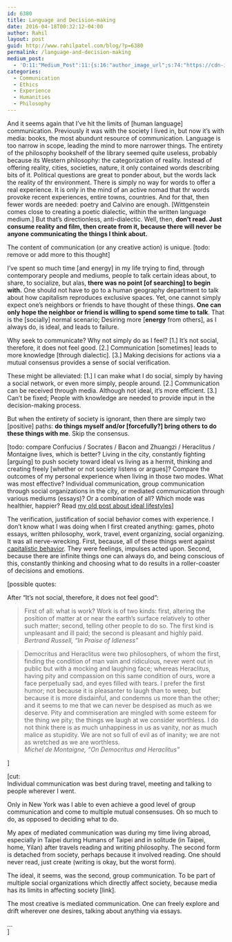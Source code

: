 ```yaml
---
id: 6380
title: Language and Decision-making
date: 2016-04-18T00:32:12-04:00
author: Rahil
layout: post
guid: http://www.rahilpatel.com/blog/?p=6380
permalink: /language-and-decision-making
medium_post:
  - 'O:11:"Medium_Post":11:{s:16:"author_image_url";s:74:"https://cdn-images-1.medium.com/fit/c/200/200/1*dmbNkD5D-u45r44go_cf0g.png";s:10:"author_url";s:28:"https://medium.com/@rahil627";s:11:"byline_name";N;s:12:"byline_email";N;s:10:"cross_link";s:2:"no";s:2:"id";s:12:"21c186f69280";s:21:"follower_notification";s:3:"yes";s:7:"license";s:19:"all-rights-reserved";s:14:"publication_id";s:2:"-1";s:6:"status";s:6:"public";s:3:"url";s:70:"https://medium.com/@rahil627/language-and-decision-making-21c186f69280";}'
categories:
  - Communication
  - Ethics
  - Experience
  - Humanities
  - Philosophy
---
```

And it seems again that I’ve hit the limits of [human language] communication. Previously it was with the society I lived in, but now it’s with media: books, the most abundunt resource of communication. Language is too narrow in scope, leading the mind to more narrower things. The entirety of the philosophy bookshelf of the library seemed quite useless, probably because its Western philosophy: the categorization of reality. Instead of offering reality, cities, societies, nature, it only contained words describing bits of it. Political questions are great to ponder about, but the words lack the reality of thr environment. There is simply no way for words to offer a real experience. It is only in the mind of an active nomad that thr words provoke recent experiences, entire towns, countries. And for that, then fewer words are needed: poetry and Calvino are enough. [Wittgenstein comes close to creating a poetic dialectic, within the written language medium.] But that’s directionless, anti-dialectic. Well, then, **don’t read. Just consume reality and film, then create from it, because there will never be anyone communicating the things I think about.**

The content of communication (or any creative action) is unique. [todo: remove or add more to this thought]

I&#8217;ve spent so much time [and energy] in my life trying to find, through contemporary people and mediums, people to talk certain ideas about, to share, to socialize, but alas, **there was no point [of searching] to begin with.** One should not have to go to a human geography department to talk about how capitalism reproduces exclusive spaces. Yet, one cannot simply expect one&#8217;s neighbors or friends to have thought of these things. **One can only hope the neighbor or friend is willing to spend some time to talk**. That is the [socially] normal scenario; Desiring more [**energy** from others], as I always do, is ideal, and leads to failure.

Why seek to communicate? Why not simply do as I feel? [1.] It&#8217;s not social, therefore, it does not feel good. [2.] Communication [sometimes] leads to more knowledge [through dialectic]. [3.] Making decisions for actions via a mutual consensus provides a sense of social verification.

These might be alleviated: [1.] I can make what I do social, simply by having a social network, or even more simply, people around. [2.] Communication can be received through media. Although not ideal, it&#8217;s more efficient. [3.] Can&#8217;t be fixed; People with knowledge are needed to provide input in the decision-making process.

But when the entirety of society is ignorant, then there are simply two [positive] paths: **do things myself and/or [forcefully?] bring others to do these things with me**. Skip the consensus.

[todo: compare Confucius / Socrates / Bacon and Zhuangzi / Heraclitus / Montaigne lives, which is better? Living in the city, constantly fighting [arguing] to push society toward ideal vs living as a hermit, thinking and creating freely [whether or not society listens or argues]? Compare the outcomes of my personal experience when living in those two modes. What was most effective? Individual communication, group communication through social organizations in the city, or mediated communication through various mediums (essays)? Or a combination of all? Which mode was healthier, happier? Read [my old post about ideal lifestyles](http://www.rahilpatel.com/blog/anchors-famous-nomads-and-the-ideal-nomadic-lifestyle)]

The verification, justification of social behavior comes with experience. I don&#8217;t know what I was doing when I first created anything: games, photo essays, written philosophy, work, travel, event organizing, social organizing. It was all nerve-wrecking. First, because, all of these things went against [capitalistic behavior](http://www.rahilpatel.com/blog/capitalistic-behavior). They were feelings, impulses acted upon. Second, because there are infinite things one can always do, and being conscious of this, constantly thinking and choosing what to do results in a roller-coaster of decisions and emotions.

[possible quotes:

After &#8220;It&#8217;s not social, therefore, it does not feel good&#8221;:

> First of all: what is work? Work is of two kinds: first, altering the position of matter at or near the earth&#8217;s surface relatively to other such matter; second, telling other people to do so. The first kind is unpleasant and ill paid; the second is pleasant and highly paid.  
> <cite>Bertrand Russell, &#8220;In Praise of Idleness&#8221;</cite>

> Democritus and Heraclitus were two philosophers, of whom the first, finding the condition of man vain and ridiculous, never went out in public but with a mocking and laughing face; whereas Heraclitus, having pity and compassion on this same condition of ours, wore a face perpetually sad, and eyes filled with tears. I prefer the first humor; not because it is pleasanter to laugh than to weep, but because it is more disdainful, and condemns us more than the other; and it seems to me that we can never be despised as much as we deserve. Pity and commiseration are mingled with some esteem for the thing we pity; the things we laugh at we consider worthless. I do not think there is as much unhappiness in us as vanity, nor as much malice as stupidity. We are not so full of evil as of inanity; we are not as wretched as we are worthless.  
> <cite>Michel de Montaigne, &#8220;On Democritus and Heraclitus&#8221;</cite>

]

[cut:  
Individual communication was best during travel, meeting and talking to people wherever I went.

Only in New York was I able to even achieve a good level of group communication and come to multiple mutual consensuses. Oh so much to do, as opposed to deciding what to do.

My apex of mediated communication was during my time living abroad, especially in Taipei during Humans of Taipei and in solitude (in Taipei, home, Yilan) after travels reading and writing philosophy. The second form is detached from society, perhaps because it involved reading. One should never read, just create (writing is okay, but the worst form).

The ideal, it seems, was the second, group communication. To be part of multiple social organizations which directly affect society, because media has its limits in affecting society [link].

The most creative is mediated communication. One can freely explore and drift wherever one desires, talking about anything via essays.

&#8230;  
]